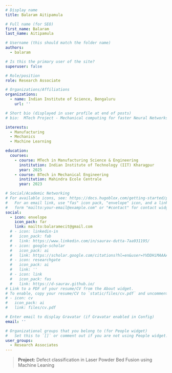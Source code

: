 ```yaml
---
# Display name
title: Balaram Aitipamula 

# Full name (for SEO)
first_name: Balaram 
last_name: Aitipamula 

# Username (this should match the folder name)
authors:
  - balaram

# Is this the primary user of the site?
superuser: false

# Role/position
role: Research Associate

# Organizations/Affiliations
organizations:
  - name: Indian Institute of Science, Bengaluru
    url: ''

# Short bio (displayed in user profile at end of posts)
# bio:  MTech Project - Mechanical computing for faster Neural Networks

interests:
  - Manufacturing
  - Mechanics
  - Machine Learning

education:
  courses:
    - course: MTech in Manufacturing Science & Engineering
      institution: Indian Institute of Technology (IIT) Kharagpur 
      year: 2025
    - course: BTech in Mechanical Engineering
      institution: Mahindra Ecole Centrale
      year: 2023

# Social/Academic Networking
# For available icons, see: https://docs.hugoblox.com/getting-started/page-builder/#icons
#   For an email link, use "fas" icon pack, "envelope" icon, and a link in the
#   form "mailto:your-email@example.com" or "#contact" for contact widget.
social:
  - icon: envelope
    icon_pack: far
    link: mailto:balaramecit@gmail.com
  # - icon: linkedin-in
  #   icon_pack: fab
  #   link: https://www.linkedin.com/in/saurav-dutta-7aa931195/
  # - icon: google-scholar
  #   icon_pack: ai
  #   link: https://scholar.google.com/citations?hl=en&user=YVDDHiMAAAAJ
  # - icon: researchgate
  #   icon_pack: ai
  #   link: ''
  # - icon: link
  #   icon_pack: fas
  #   link: https://d-saurav.github.io/
# Link to a PDF of your resume/CV from the About widget.
# To enable, copy your resume/CV to `static/files/cv.pdf` and uncomment the lines below.
# - icon: cv
#   icon_pack: ai
#   link: files/cv.pdf

# Enter email to display Gravatar (if Gravatar enabled in Config)
email: ''

# Organizational groups that you belong to (for People widget)
#   Set this to `[]` or comment out if you are not using People widget.
user_groups:
  - Research Associates
---
```


> **Project:** Defect classification in Laser Powder Bed Fusion using Machine Leaning
